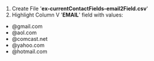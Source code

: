1. Create File '**ex-currentContactFields-email2Field.csv**'
2. Highlight Column V '**EMAIL**' field with values:
  - @gmail.com
  - @aol.com
  - @comcast.net
  - @yahoo.com
  - @hotmail.com
